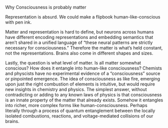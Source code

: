 Why Consciousness is probably matter

Representation is absurd. We could make a flipbook human-like-conscious with pen ink.

Matter and representation is hard to define, but neurons across humans have different encoding representations and embedding semantics that aren’t shared in a unified language of “these neural patterns are strictly necessary for consciousness.” Therefore the matter is what’s held constant, not the representations. Brains also come in different shapes and sizes.

Lastly, the question is what level of matter. Is all matter somewhat conscious? How does it entangle into human-like consciousness? Chemists and physcists have no experimental evidence of a “consciousness” source or pinpointed emergence. The idea of consciousness as like fire, emerging upon just the right combustion of elements is intuitive, but would require new insights in chemistry and physics. The simplest answer, without contradicting or adding to any known laws of physics is that consciousness is an innate property of the matter that already exists. Somehow it entangles into richer, more complex forms like human-consciousness. Perhaps literally through a process of quantum entanglement between the locally isolated combustions, reactions, and voltage-mediated collisions of our brains.
